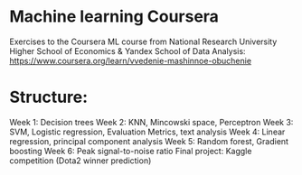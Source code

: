 # Machine learning Coursera
Exercises to the Coursera ML course from National Research University Higher School of Economics & Yandex School of Data Analysis:
https://www.coursera.org/learn/vvedenie-mashinnoe-obuchenie

# Structure:
Week 1: Decision trees
Week 2: KNN, Mincowski space, Perceptron
Week 3: SVM, Logistic regression, Evaluation Metrics, text analysis
Week 4: Linear regression, principal component analysis
Week 5: Random forest, Gradient boosting
Week 6: Peak signal-to-noise ratio
Final project: Kaggle competition (Dota2 winner prediction)
